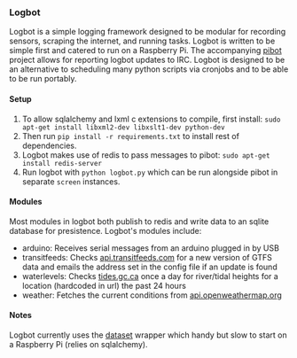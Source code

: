 ### Logbot
Logbot is a simple logging framework designed to be modular for recording sensors,
scraping the internet, and running tasks. Logbot is written to be simple first and
catered to run on a Raspberry Pi. The accompanying [pibot](https://github.com/kafitz/pibot) 
project allows for reporting logbot updates to IRC. Logbot is designed to be an alternative
to scheduling many python scripts via cronjobs and to be able to be run portably.

#### Setup
1. To allow sqlalchemy and lxml c extensions to compile, first install:
```sudo apt-get install libxml2-dev libxslt1-dev python-dev```
2. Then run ```pip install -r requirements.txt``` to install rest of dependencies.
3. Logbot makes use of redis to pass messages to pibot: 
```sudo apt-get install redis-server```
4.  Run logbot with ```python logbot.py```  which can be run alongside pibot in separate ```screen``` instances.

#### Modules
Most modules in logbot both publish to redis and write data to an sqlite database for presistence. Logbot's modules include:
* arduino: Receives serial messages from an arduino plugged in by USB
* transitfeeds: Checks [api.transitfeeds.com](http://transitfeeds.com) for a new version of GTFS data and emails the address set in the config file if an update is found
* waterlevels: Checks [tides.gc.ca](http://tides.gc.ca/) once a day for river/tidal heights for a location (hardcoded in url) the past 24 hours
* weather: Fetches the current conditions from [api.openweathermap.org](http://openweathermap.org)

#### Notes
Logbot currently uses the [dataset](https://dataset.readthedocs.org/en/latest/) wrapper which handy but slow to start on a Raspberry Pi (relies on sqlalchemy).
